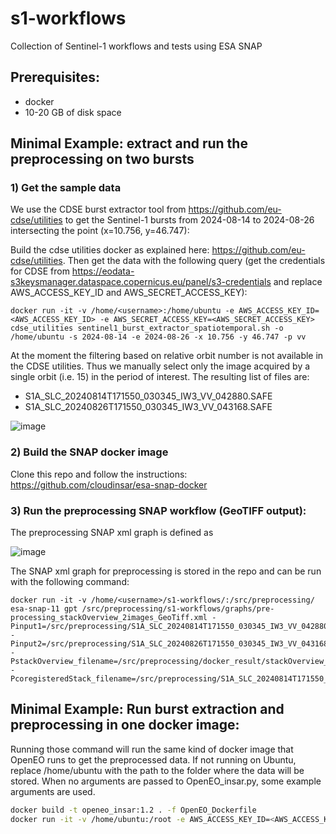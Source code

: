 # s1-workflows
Collection of Sentinel-1 workflows and tests using ESA SNAP

## Prerequisites:
- docker
- 10-20 GB of disk space

## Minimal Example: extract and run the preprocessing on two bursts

### 1) Get the sample data

We use the CDSE burst extractor tool from https://github.com/eu-cdse/utilities to get the Sentinel-1 bursts from 2024-08-14 to 2024-08-26 intersecting the point (x=10.756, y=46.747):

Build the cdse utilities docker as explained here: https://github.com/eu-cdse/utilities. Then get the data with the following query (get the credentials for CDSE from https://eodata-s3keysmanager.dataspace.copernicus.eu/panel/s3-credentials and replace AWS_ACCESS_KEY_ID and AWS_SECRET_ACCESS_KEY):

```
docker run -it -v /home/<username>:/home/ubuntu -e AWS_ACCESS_KEY_ID=<AWS_ACCESS_KEY_ID> -e AWS_SECRET_ACCESS_KEY=<AWS_SECRET_ACCESS_KEY> cdse_utilities sentinel1_burst_extractor_spatiotemporal.sh -o /home/ubuntu -s 2024-08-14 -e 2024-08-26 -x 10.756 -y 46.747 -p vv
```

At the moment the filtering based on relative orbit number is not available in the CDSE utilities. Thus we manually select only the image acquired by a single orbit (i.e. 15) in the period of interest. The resulting list of files are:
- S1A_SLC_20240814T171550_030345_IW3_VV_042880.SAFE
- S1A_SLC_20240826T171550_030345_IW3_VV_043168.SAFE

![image](https://github.com/user-attachments/assets/274ab2d9-345a-418a-88ac-be5300a4ad1c)


### 2) Build the SNAP docker image

Clone this repo and follow the instructions: https://github.com/cloudinsar/esa-snap-docker

### 3) Run the preprocessing SNAP workflow (GeoTIFF output):

The preprocessing SNAP xml graph is defined as

![image](https://github.com/user-attachments/assets/ddc18de7-4813-45cd-8568-6c3eb5b738b3)

The SNAP xml graph for preprocessing is stored in the repo and can be run with the following command:

```
docker run -it -v /home/<username>/s1-workflows/:/src/preprocessing/ esa-snap-11 gpt /src/preprocessing/s1-workflows/graphs/pre-processing_stackOverview_2images_GeoTiff.xml -Pinput1=/src/preprocessing/S1A_SLC_20240814T171550_030345_IW3_VV_042880.SAFE/manifest.safe -Pinput2=/src/preprocessing/S1A_SLC_20240826T171550_030345_IW3_VV_043168.SAFE/manifest.safe -PstackOverview_filename=/src/preprocessing/docker_result/stackOverview_2images.json -PcoregisteredStack_filename=/src/preprocessing/S1A_SLC_20240814T171550_030345_IW3_VV_042880_Orb_Stack_2images
```

## Minimal Example: Run burst extraction and preprocessing in one docker image:

Running those command will run the same kind of docker image that OpenEO runs to get the preprocessed data.
If not running on Ubuntu, replace /home/ubuntu with the path to the folder where the data will be stored.
When no arguments are passed to OpenEO_insar.py, some example arguments are used.
```bash
docker build -t openeo_insar:1.2 . -f OpenEO_Dockerfile
docker run -it -v /home/ubuntu:/root -e AWS_ACCESS_KEY_ID=<AWS_ACCESS_KEY_ID> -e AWS_SECRET_ACCESS_KEY=<AWS_SECRET_ACCESS_KEY> --rm openeo_insar:1.2 python3 OpenEO_insar.py
```
